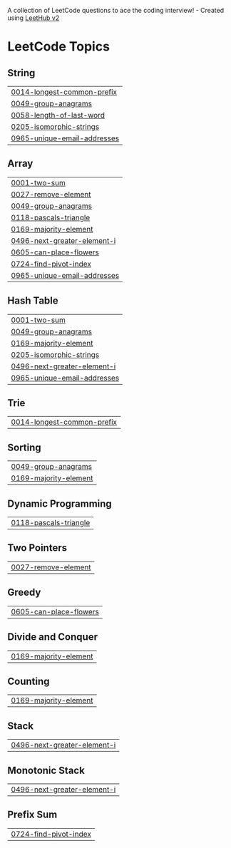 A collection of LeetCode questions to ace the coding interview! - Created using [LeetHub v2](https://github.com/arunbhardwaj/LeetHub-2.0)
<!---LeetCode Topics Start-->
# LeetCode Topics
## String
|  |
| ------- |
| [0014-longest-common-prefix](https://github.com/swolecoder/LeetCodeEveryDay/tree/master/0014-longest-common-prefix) |
| [0049-group-anagrams](https://github.com/swolecoder/LeetCodeEveryDay/tree/master/0049-group-anagrams) |
| [0058-length-of-last-word](https://github.com/swolecoder/LeetCodeEveryDay/tree/master/0058-length-of-last-word) |
| [0205-isomorphic-strings](https://github.com/swolecoder/LeetCodeEveryDay/tree/master/0205-isomorphic-strings) |
| [0965-unique-email-addresses](https://github.com/swolecoder/LeetCodeEveryDay/tree/master/0965-unique-email-addresses) |
## Array
|  |
| ------- |
| [0001-two-sum](https://github.com/swolecoder/LeetCodeEveryDay/tree/master/0001-two-sum) |
| [0027-remove-element](https://github.com/swolecoder/LeetCodeEveryDay/tree/master/0027-remove-element) |
| [0049-group-anagrams](https://github.com/swolecoder/LeetCodeEveryDay/tree/master/0049-group-anagrams) |
| [0118-pascals-triangle](https://github.com/swolecoder/LeetCodeEveryDay/tree/master/0118-pascals-triangle) |
| [0169-majority-element](https://github.com/swolecoder/LeetCodeEveryDay/tree/master/0169-majority-element) |
| [0496-next-greater-element-i](https://github.com/swolecoder/LeetCodeEveryDay/tree/master/0496-next-greater-element-i) |
| [0605-can-place-flowers](https://github.com/swolecoder/LeetCodeEveryDay/tree/master/0605-can-place-flowers) |
| [0724-find-pivot-index](https://github.com/swolecoder/LeetCodeEveryDay/tree/master/0724-find-pivot-index) |
| [0965-unique-email-addresses](https://github.com/swolecoder/LeetCodeEveryDay/tree/master/0965-unique-email-addresses) |
## Hash Table
|  |
| ------- |
| [0001-two-sum](https://github.com/swolecoder/LeetCodeEveryDay/tree/master/0001-two-sum) |
| [0049-group-anagrams](https://github.com/swolecoder/LeetCodeEveryDay/tree/master/0049-group-anagrams) |
| [0169-majority-element](https://github.com/swolecoder/LeetCodeEveryDay/tree/master/0169-majority-element) |
| [0205-isomorphic-strings](https://github.com/swolecoder/LeetCodeEveryDay/tree/master/0205-isomorphic-strings) |
| [0496-next-greater-element-i](https://github.com/swolecoder/LeetCodeEveryDay/tree/master/0496-next-greater-element-i) |
| [0965-unique-email-addresses](https://github.com/swolecoder/LeetCodeEveryDay/tree/master/0965-unique-email-addresses) |
## Trie
|  |
| ------- |
| [0014-longest-common-prefix](https://github.com/swolecoder/LeetCodeEveryDay/tree/master/0014-longest-common-prefix) |
## Sorting
|  |
| ------- |
| [0049-group-anagrams](https://github.com/swolecoder/LeetCodeEveryDay/tree/master/0049-group-anagrams) |
| [0169-majority-element](https://github.com/swolecoder/LeetCodeEveryDay/tree/master/0169-majority-element) |
## Dynamic Programming
|  |
| ------- |
| [0118-pascals-triangle](https://github.com/swolecoder/LeetCodeEveryDay/tree/master/0118-pascals-triangle) |
## Two Pointers
|  |
| ------- |
| [0027-remove-element](https://github.com/swolecoder/LeetCodeEveryDay/tree/master/0027-remove-element) |
## Greedy
|  |
| ------- |
| [0605-can-place-flowers](https://github.com/swolecoder/LeetCodeEveryDay/tree/master/0605-can-place-flowers) |
## Divide and Conquer
|  |
| ------- |
| [0169-majority-element](https://github.com/swolecoder/LeetCodeEveryDay/tree/master/0169-majority-element) |
## Counting
|  |
| ------- |
| [0169-majority-element](https://github.com/swolecoder/LeetCodeEveryDay/tree/master/0169-majority-element) |
## Stack
|  |
| ------- |
| [0496-next-greater-element-i](https://github.com/swolecoder/LeetCodeEveryDay/tree/master/0496-next-greater-element-i) |
## Monotonic Stack
|  |
| ------- |
| [0496-next-greater-element-i](https://github.com/swolecoder/LeetCodeEveryDay/tree/master/0496-next-greater-element-i) |
## Prefix Sum
|  |
| ------- |
| [0724-find-pivot-index](https://github.com/swolecoder/LeetCodeEveryDay/tree/master/0724-find-pivot-index) |
<!---LeetCode Topics End-->